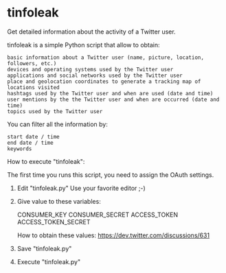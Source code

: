 tinfoleak
=========
Get detailed information about the activity of a Twitter user.

tinfoleak is a simple Python script that allow to obtain:

    basic information about a Twitter user (name, picture, location, followers, etc.)
    devices and operating systems used by the Twitter user
    applications and social networks used by the Twitter user
    place and geolocation coordinates to generate a tracking map of locations visited
    hashtags used by the Twitter user and when are used (date and time)
    user mentions by the the Twitter user and when are occurred (date and time)
    topics used by the Twitter user

You can filter all the information by:

    start date / time
    end date / time
    keywords



How to execute "tinfoleak":

The first time you runs this script, you need to assign the OAuth settings.

1. Edit "tinfoleak.py"
    Use your favorite editor ;-)

2. Give value to these variables:

    CONSUMER_KEY
    CONSUMER_SECRET
    ACCESS_TOKEN
    ACCESS_TOKEN_SECRET

    How to obtain these values:
    https://dev.twitter.com/discussions/631

3. Save "tinfoleak.py"

4. Execute "tinfoleak.py"


